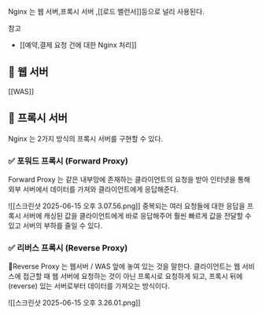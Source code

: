 Nginx 는 웹 서버,프록시 서버 ,[[로드 밸런서]]등으로 널리 사용된다.

참고
- [[예약,결제 요청 건에 대한 Nginx 처리]]

## 📌 웹 서버
[[WAS]]

## 📌 프록시 서버
Nginx 는 2가지 방식의 프록시 서버를 구현할 수 있다.

###  ✅ 포워드 프록시 (Forward Proxy)

Forward Proxy 는 같은 내부망에 존재하는 클라이언트의 요청을 받아 인터넷을 통해 외부 서버에서 데이터를 가져와 클라이언트에게 응답해준다.

![[스크린샷 2025-06-15 오후 3.07.56.png]]
중복되는 여러 요청들에 대한 응답을 프록시 서버에 캐싱된 값을 클라이언트에게 바로 응답해주어 훨씬 빠르게 값을 전달할 수 있고 서버의 부하를 줄일 수 있다.

### ✅ 리버스 프록시 (Reverse Proxy)

Reverse Proxy 는 웹서버 / WAS 앞에 놓여 있는 것을 말한다. 
클라이언트는 웹  서비스에 접근할 때 웹 서버에 요청하는 것이 아닌 프록시로 요청하게 되고, 프록시 뒤에(reverse) 있는 서버로부터 데이터를 가져오는 방식이다. 

![[스크린샷 2025-06-15 오후 3.26.01.png]]







